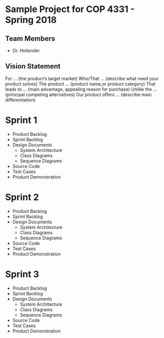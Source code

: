 # Sample Project for COP 4331 - Spring 2018

## Team Members

- Dr. Hollander

## Vision Statement

For ... (the product’s target market)
Who/That ... (describe what need your product solves)
The product ... (product name,or product category)
That leads to ... (main advantage, appealing reason for purchase)
Unlike the ... (principal competing alternatives)
Our product offers ... (describe main differentiation)

# Sprint 1

- Product Backlog
- Sprint Backlog
- Design Documents
  - System Architecture
  - Class Diagrams
  - Sequence Diagrams
- Source Code
- Test Cases
- Product Demonstration

# Sprint 2

- Product Backlog
- Sprint Backlog
- Design Documents
  - System Architecture
  - Class Diagrams
  - Sequence Diagrams
- Source Code
- Test Cases
- Product Demonstration

# Sprint 3

- Product Backlog
- Sprint Backlog
- Design Documents
  - System Architecture
  - Class Diagrams
  - Sequence Diagrams
- Source Code
- Test Cases
- Product Demonstration
